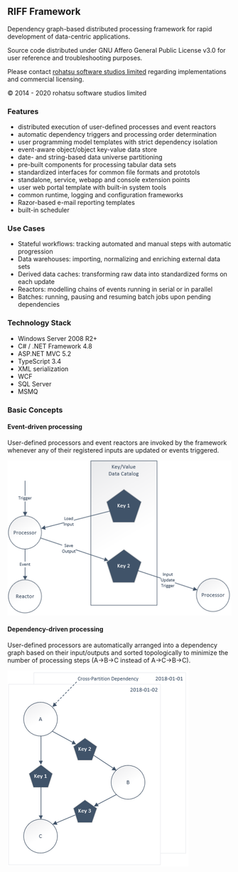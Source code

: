 ## RIFF Framework

Dependency graph-based distributed processing framework for rapid development of data-centric applications.

Source code distributed under GNU Affero General Public License v3.0 for user reference and troubleshooting purposes.

Please contact [rohatsu software studios limited](https://www.rohatsu.com) regarding implementations and commercial licensing.

&copy; 2014 - 2020 rohatsu software studios limited

### Features

* distributed execution of user-defined processes and event reactors
* automatic dependency triggers and processing order determination
* user programming model templates with strict dependency isolation
* event-aware object/object key-value data store
* date- and string-based data universe partitioning
* pre-built components for processing tabular data sets
* standardized interfaces for common file formats and prototols
* standalone, service, webapp and console extension points
* user web portal template with built-in system tools
* common runtime, logging and configuration frameworks
* Razor-based e-mail reporting templates
* built-in scheduler

### Use Cases

* Stateful workflows: tracking automated and manual steps with automatic progression
* Data warehouses: importing, normalizing and enriching external data sets
* Derived data caches: transforming raw data into standardized forms on each update
* Reactors: modelling chains of events running in serial or in parallel
* Batches: running, pausing and resuming batch jobs upon pending dependencies

### Technology Stack

* Windows Server 2008 R2+
* C# / .NET Framework 4.8
* ASP.NET MVC 5.2
* TypeScript 3.4
* XML serialization
* WCF
* SQL Server
* MSMQ

### Basic Concepts

#### Event-driven processing

User-defined processors and event reactors are invoked by the framework whenever
any of their registered inputs are updated or events triggered.

![Trigger](pic1.png)

#### Dependency-driven processing

User-defined processors are automatically arranged into a dependency graph
based on their input/outputs and sorted topologically to minimize the number
of processing steps (A->B->C instead of A->C->B->C).

![pic2](pic2.png)

